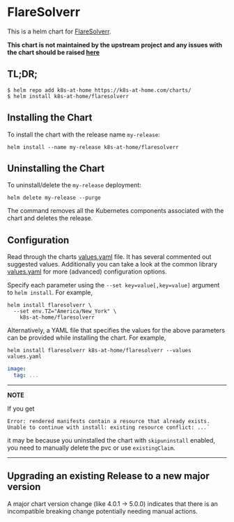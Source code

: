 # FlareSolverr

This is a helm chart for [FlareSolverr](https://github.com/FlareSolverr/FlareSolverr).

**This chart is not maintained by the upstream project and any issues with the chart should be raised [here](https://github.com/k8s-at-home/charts/issues/new/choose)**

## TL;DR;

```shell
$ helm repo add k8s-at-home https://k8s-at-home.com/charts/
$ helm install k8s-at-home/flaresolverr
```

## Installing the Chart

To install the chart with the release name `my-release`:

```console
helm install --name my-release k8s-at-home/flaresolverr
```

## Uninstalling the Chart

To uninstall/delete the `my-release` deployment:

```console
helm delete my-release --purge
```

The command removes all the Kubernetes components associated with the chart and deletes the release.

## Configuration
Read through the charts [values.yaml](https://github.com/k8s-at-home/charts/blob/master/charts/flaresolverr/values.yaml)
file. It has several commented out suggested values.
Additionally you can take a look at the common library [values.yaml](https://github.com/k8s-at-home/charts/blob/master/charts/common/values.yaml) for more (advanced) configuration options.

Specify each parameter using the `--set key=value[,key=value]` argument to `helm install`. For example,
```console
helm install flaresolverr \
  --set env.TZ="America/New_York" \
    k8s-at-home/flaresolverr
```
Alternatively, a YAML file that specifies the values for the above parameters can be provided while installing the
chart. For example,
```console
helm install flaresolverr k8s-at-home/flaresolverr --values values.yaml 
```

```yaml
image:
  tag: ...
```

---
**NOTE**

If you get
```console
Error: rendered manifests contain a resource that already exists. Unable to continue with install: existing resource conflict: ...`
```
it may be because you uninstalled the chart with `skipuninstall` enabled, you need to manually delete the pvc or use `existingClaim`.

---

## Upgrading an existing Release to a new major version

A major chart version change (like 4.0.1 -> 5.0.0) indicates that there is an incompatible breaking change potentially needing manual actions.

